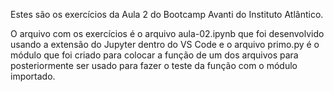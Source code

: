 Estes são os exercícios da Aula 2 do Bootcamp Avanti do Instituto Atlântico. 

O arquivo com os exercícios é o arquivo aula-02.ipynb que foi desenvolvido usando a extensão do Jupyter dentro do VS Code e o arquivo primo.py é o módulo que foi criado para colocar a função de um dos arquivos para posteriormente ser usado para fazer o teste da função com o módulo importado.

